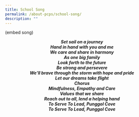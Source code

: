 ```yaml
---
title: School Song
permalink: /about-pcps/school-song/
description: ""
---
```

(embed song)

<center><b><em>Set sail on a journey<br> 
Hand in hand with you and me<br> 
We care and share in harmony<br>
	As one big family</em></b></center>


<center><b><em>Look forth to the future<br> 
Be strong and persevere<br> 
We’ll brave through the storm with hope and pride<br> 
Let our dreams take flight</em></b></center>   


<center><b><em>Chorus</em></b></center> 
<center><b><em>Mindfulness, Empathy and Care<br> 
Values that we share<br> 
Reach out to all, lend a helping hand<br> 
To Serve To Lead, Punggol Cove</em></b></center>   


<center><b><em>To Serve To Lead, Punggol Cove</em></b></center>